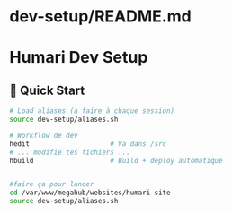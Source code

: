 # dev-setup/README.md
# Humari Dev Setup

## 🚀 Quick Start

```bash
# Load aliases (à faire à chaque session)
source dev-setup/aliases.sh

# Workflow de dev
hedit                    # Va dans /src
# ... modifie tes fichiers ...
hbuild                   # Build + deploy automatique


#faire ça pour lancer
cd /var/www/megahub/websites/humari-site
source dev-setup/aliases.sh